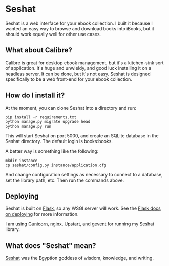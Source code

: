 # Seshat

Seshat is a web interface for your ebook collection. I built it because I wanted an easy way to browse and download books into iBooks, but it should work equally well for other use cases.

## What about Calibre?

Calibre is great for desktop ebook management, but it's a kitchen-sink sort of application. It's huge and unwieldy, and good luck installing it on a headless server. It can be done, but it's not easy. Seshat is designed specifically to be a web front-end for your ebook collection.

## How do I install it?
At the moment, you can clone Seshat into a directory and run:

    pip install -r requirements.txt
    python manage.py migrate upgrade head
    python manage.py run

This will start Seshat on port 5000, and create an SQLite database in the Seshat directory. The default login is books:books.

A better way is something like the following:

    mkdir instance
    cp seshat/config.py instance/application.cfg
    
And change configuration settings as necessary to connect to a database, set the library path, etc. Then run the commands above.

## Deploying

Seshat is built on [Flask](http://flask.pocoo.org/), so any WSGI server will work. See the [Flask docs on deploying](http://flask.pocoo.org/docs/deploying/) for more information.

I am using [Gunicorn](http://gunicorn.org/), [nginx](http://nginx.org/en/), [Upstart](http://upstart.ubuntu.com/), and [gevent](http://www.gevent.org/) for running my Seshat library.

## What does "Seshat" mean?

[Seshat](http://en.wikipedia.org/wiki/Seshat) was the Egyption goddess of wisdom, knowledge, and writing.